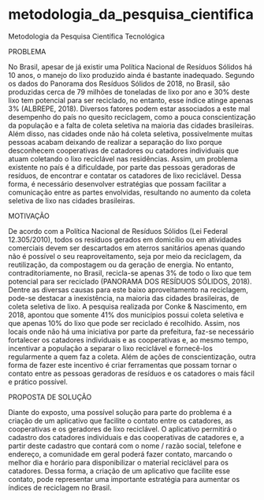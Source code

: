 # metodologia_da_pesquisa_cientifica
Metodologia da Pesquisa Científica Tecnológica


PROBLEMA

No Brasil, apesar de já existir uma Política Nacional de Resíduos Sólidos há 10 anos, o manejo do lixo produzido ainda é bastante inadequado. Segundo os dados do Panorama dos Resíduos Sólidos de 2018, no Brasil, são produzidas cerca de 79 milhões de toneladas de lixo por ano e 30% deste lixo tem potencial para ser reciclado, no entanto, esse índice atinge apenas 3% (ALBREPE, 2018).
	Diversos fatores podem estar associados a este mal desempenho do país no quesito reciclagem, como a pouca conscientização da população e a falta de coleta seletiva na maioria das cidades brasileiras. Além disso, nas cidades onde não há coleta seletiva, possivelmente muitas pessoas acabam deixando de realizar a separação do lixo porque desconhecem cooperativas de catadores ou catadores individuais que atuam coletando o lixo reciclável nas residências. Assim, um problema existente no país é a dificuldade, por parte das pessoas geradoras de resíduos, de encontrar e contatar os catadores de lixo reciclável. 
Dessa forma, é necessário desenvolver estratégias que possam facilitar a comunicação entre as partes envolvidas, resultando no aumento da coleta seletiva de lixo nas cidades brasileiras.


MOTIVAÇÃO

  De acordo com a Política Nacional de Resíduos Sólidos (Lei Federal 12.305/2010), todos os resíduos gerados em domicílio ou em atividades comerciais devem ser descartados em aterros sanitários apenas quando não é possível o seu reaproveitamento, seja por meio da reciclagem, da reutilização, da compostagem ou da geração de energia. No entanto, contraditoriamente, no Brasil, recicla-se apenas 3% de todo o lixo que tem potencial para ser reciclado (PANORAMA DOS RESÍDUOS SÓLIDOS, 2018).
  Dentre as diversas causas para este baixo aproveitamento na reciclagem, pode-se destacar a inexistência, na maioria das cidades brasileiras, de coleta seletiva de lixo. A pesquisa realizada por Conke & Nascimento, em 2018, apontou que somente 41% dos municípios possui coleta seletiva e que apenas 10% do lixo que pode ser reciclado é recolhido. Assim, nos locais onde não há uma iniciativa por parte da prefeitura, faz-se necessário fortalecer os catadores individuais e as cooperativas e, ao mesmo tempo, incentivar a população a separar o lixo reciclável e fornecê-los regularmente a quem faz a coleta. Além de ações de conscientização, outra forma de fazer este incentivo é criar ferramentas que possam tornar o contato entre as pessoas geradoras de resíduos e os catadores o mais fácil e prático possível.


PROPOSTA DE SOLUÇÃO

  Diante do exposto, uma possível solução para parte do problema é a criação de um aplicativo que facilite o contato entre os catadores, as cooperativas e os geradores de lixo reciclável. 
  O aplicativo permitirá o cadastro dos catadores individuais e das cooperativas de catadores e, a partir deste cadastro que contará com o nome / razão social, telefone e endereço, a comunidade em geral poderá fazer contato, marcando o melhor dia e horário para disponibilizar o material reciclável para os catadores.
Dessa forma, a criação de um aplicativo que facilite esse contato, pode representar uma importante estratégia para aumentar os índices de reciclagem no Brasil.
